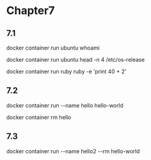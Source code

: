 # Chapter7

## 7.1

docker container run ubuntu whoami

docker container run ubuntu head -n 4 /etc/os-release

docker container run ruby ruby -e 'print 40 + 2'

## 7.2

docker container run --name hello hello-world

docker container rm hello

## 7.3

docker container run --name hello2 --rm hello-world

